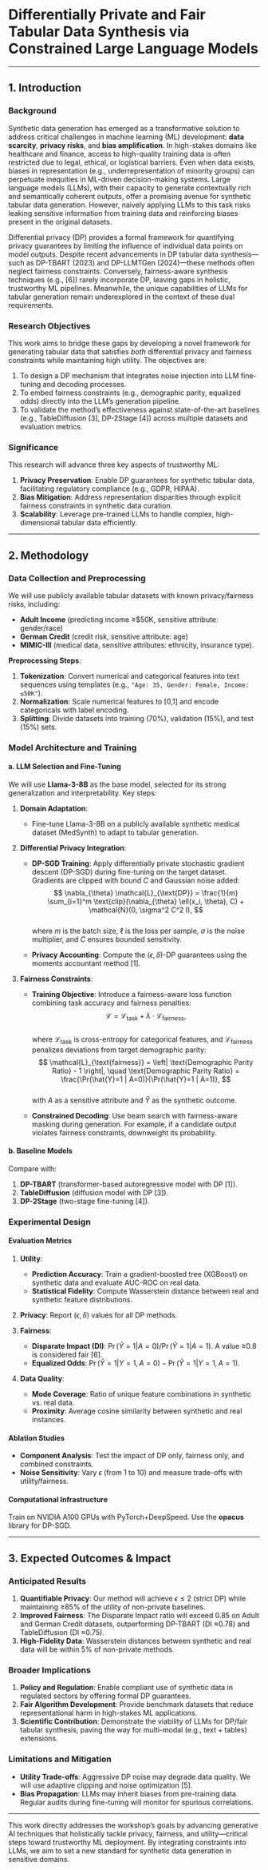 # Differentially Private and Fair Tabular Data Synthesis via Constrained Large Language Models  

---

## 1. Introduction  

### Background  
Synthetic data generation has emerged as a transformative solution to address critical challenges in machine learning (ML) development: **data scarcity**, **privacy risks**, and **bias amplification**. In high-stakes domains like healthcare and finance, access to high-quality training data is often restricted due to legal, ethical, or logistical barriers. Even when data exists, biases in representation (e.g., underrepresentation of minority groups) can perpetuate inequities in ML-driven decision-making systems. Large language models (LLMs), with their capacity to generate contextually rich and semantically coherent outputs, offer a promising avenue for synthetic tabular data generation. However, naively applying LLMs to this task risks leaking sensitive information from training data and reinforcing biases present in the original datasets.  

Differential privacy (DP) provides a formal framework for quantifying privacy guarantees by limiting the influence of individual data points on model outputs. Despite recent advancements in DP tabular data synthesis—such as DP-TBART (2023) and DP-LLMTGen (2024)—these methods often neglect fairness constraints. Conversely, fairness-aware synthesis techniques (e.g., [6]) rarely incorporate DP, leaving gaps in holistic, trustworthy ML pipelines. Meanwhile, the unique capabilities of LLMs for tabular generation remain underexplored in the context of these dual requirements.  

### Research Objectives  
This work aims to bridge these gaps by developing a novel framework for generating tabular data that satisfies *both* differential privacy and fairness constraints while maintaining high utility. The objectives are:  
1. To design a DP mechanism that integrates noise injection into LLM fine-tuning and decoding processes.  
2. To embed fairness constraints (e.g., demographic parity, equalized odds) directly into the LLM’s generation pipeline.  
3. To validate the method’s effectiveness against state-of-the-art baselines (e.g., TableDiffusion [3], DP-2Stage [4]) across multiple datasets and evaluation metrics.  

### Significance  
This research will advance three key aspects of trustworthy ML:  
1. **Privacy Preservation**: Enable DP guarantees for synthetic tabular data, facilitating regulatory compliance (e.g., GDPR, HIPAA).  
2. **Bias Mitigation**: Address representation disparities through explicit fairness constraints in synthetic data curation.  
3. **Scalability**: Leverage pre-trained LLMs to handle complex, high-dimensional tabular data efficiently.  

---  

## 2. Methodology  

### Data Collection and Preprocessing  
We will use publicly available tabular datasets with known privacy/fairness risks, including:  
- **Adult Income** (predicting income ≥$50K, sensitive attribute: gender/race)  
- **German Credit** (credit risk, sensitive attribute: age)  
- **MIMIC-III** (medical data, sensitive attributes: ethnicity, insurance type).  

**Preprocessing Steps**:  
1. **Tokenization**: Convert numerical and categorical features into text sequences using templates (e.g., `"Age: 35, Gender: Female, Income: ≤50K"`).  
2. **Normalization**: Scale numerical features to [0,1] and encode categoricals with label encoding.  
3. **Splitting**: Divide datasets into training (70%), validation (15%), and test (15%) sets.  

### Model Architecture and Training  

#### a. LLM Selection and Fine-Tuning  
We will use **Llama-3-8B** as the base model, selected for its strong generalization and interpretability. Key steps:  

1. **Domain Adaptation**:  
   - Fine-tune Llama-3-8B on a publicly available synthetic medical dataset (MedSynth) to adapt to tabular generation.  

2. **Differential Privacy Integration**:  
   - **DP-SGD Training**: Apply differentially private stochastic gradient descent (DP-SGD) during fine-tuning on the target dataset. Gradients are clipped with bound $C$ and Gaussian noise added:  
     $$
     \nabla_{\theta} \mathcal{L}_{\text{DP}} = \frac{1}{m} \sum_{i=1}^m \text{clip}(\nabla_{\theta} \ell(x_i, \theta), C) + \mathcal{N}(0, \sigma^2 C^2 I),
     $$  
     where $m$ is the batch size, $\ell$ is the loss per sample, $\sigma$ is the noise multiplier, and $C$ ensures bounded sensitivity.  

   - **Privacy Accounting**: Compute the $(\epsilon, \delta)$-DP guarantees using the moments accountant method [1].  

3. **Fairness Constraints**:  
   - **Training Objective**: Introduce a fairness-aware loss function combining task accuracy and fairness penalties:  
     $$
     \mathcal{L} = \mathcal{L}_{\text{task}} + \lambda \cdot \mathcal{L}_{\text{fairness}},
     $$  
     where $\mathcal{L}_{\text{task}}$ is cross-entropy for categorical features, and $\mathcal{L}_{\text{fairness}}$ penalizes deviations from target demographic parity:  
     $$
     \mathcal{L}_{\text{fairness}} = \left| \text{Demographic Parity Ratio} - 1 \right|, \quad \text{Demographic Parity Ratio} = \frac{\Pr(\hat{Y}=1 | A=0)}{\Pr(\hat{Y}=1 | A=1)},
     $$  
     with $A$ as a sensitive attribute and $\hat{Y}$ as the synthetic outcome.  

   - **Constrained Decoding**: Use beam search with fairness-aware masking during generation. For example, if a candidate output violates fairness constraints, downweight its probability.  

#### b. Baseline Models  
Compare with:  
1. **DP-TBART** (transformer-based autoregressive model with DP [1]).  
2. **TableDiffusion** (diffusion model with DP [3]).  
3. **DP-2Stage** (two-stage fine-tuning [4]).  

### Experimental Design  

#### Evaluation Metrics  
1. **Utility**:  
   - **Prediction Accuracy**: Train a gradient-boosted tree (XGBoost) on synthetic data and evaluate AUC-ROC on real data.  
   - **Statistical Fidelity**: Compute Wasserstein distance between real and synthetic feature distributions.  

2. **Privacy**: Report $(\epsilon, \delta)$ values for all DP methods.  

3. **Fairness**:  
   - **Disparate Impact (DI)**: $\Pr(\hat{Y}=1 | A=0)/\Pr(\hat{Y}=1 | A=1)$. A value ≥0.8 is considered fair [6].  
   - **Equalized Odds**: $\Pr(\hat{Y}=1 | Y=1, A=0) - \Pr(\hat{Y}=1 | Y=1, A=1)$.  

4. **Data Quality**:  
   - **Mode Coverage**: Ratio of unique feature combinations in synthetic vs. real data.  
   - **Proximity**: Average cosine similarity between synthetic and real instances.  

#### Ablation Studies  
- **Component Analysis**: Test the impact of DP only, fairness only, and combined constraints.  
- **Noise Sensitivity**: Vary $\epsilon$ (from 1 to 10) and measure trade-offs with utility/fairness.  

#### Computational Infrastructure  
Train on NVIDIA A100 GPUs with PyTorch+DeepSpeed. Use the **opacus** library for DP-SGD.  

---  

## 3. Expected Outcomes & Impact  

### Anticipated Results  
1. **Quantifiable Privacy**: Our method will achieve $\epsilon \leq 2$ (strict DP) while maintaining ≥85% of the utility of non-private baselines.  
2. **Improved Fairness**: The Disparate Impact ratio will exceed 0.85 on Adult and German Credit datasets, outperforming DP-TBART (DI ≈0.78) and TableDiffusion (DI ≈0.75).  
3. **High-Fidelity Data**: Wasserstein distances between synthetic and real data will be within 5% of non-private methods.  

### Broader Implications  
1. **Policy and Regulation**: Enable compliant use of synthetic data in regulated sectors by offering formal DP guarantees.  
2. **Fair Algorithm Development**: Provide benchmark datasets that reduce representational harm in high-stakes ML applications.  
3. **Scientific Contribution**: Demonstrate the viability of LLMs for DP/fair tabular synthesis, paving the way for multi-modal (e.g., text + tables) extensions.  

### Limitations and Mitigation  
- **Utility Trade-offs**: Aggressive DP noise may degrade data quality. We will use adaptive clipping and noise optimization [5].  
- **Bias Propagation**: LLMs may inherit biases from pre-training data. Regular audits during fine-tuning will monitor for spurious correlations.  

---  

This work directly addresses the workshop’s goals by advancing generative AI techniques that holistically tackle privacy, fairness, and utility—critical steps toward trustworthy ML deployment. By integrating constraints into LLMs, we aim to set a new standard for synthetic data generation in sensitive domains.